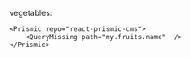 vegetables:

    <Prismic repo="react-prismic-cms">
        <QueryMissing path="my.fruits.name"  />
    </Prismic>
